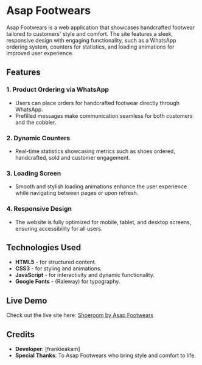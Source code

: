 # Asap Footwears

Asap Footwears is a web application that showcases handcrafted footwear tailored to customers' style and comfort. 
The site features a sleek, responsive design with engaging functionality, such as a WhatsApp ordering system, counters for statistics, 
and loading animations for improved user experience.

## Features

### 1. Product Ordering via WhatsApp
- Users can place orders for handcrafted footwear directly through WhatsApp.
- Prefilled messages make communication seamless for both customers and the cobbler.

### 2. Dynamic Counters
- Real-time statistics showcasing metrics such as shoes ordered, handcrafted, sold and customer engagement.

### 3. Loading Screen
- Smooth and stylish loading animations enhance the user experience while navigating between pages or upon refresh.

### 4. Responsive Design
- The website is fully optimized for mobile, tablet, and desktop screens, ensuring accessibility for all users.

## Technologies Used

- **HTML5** - for structured content.
- **CSS3** - for styling and animations.
- **JavaScript** - for interactivity and dynamic functionality.
- **Google Fonts** - (Raleway) for typography.

## Live Demo

Check out the live site here: [Shoeroom by Asap Footwears](https://www.shoeroom.netlify.app)

## Credits

- **Developer**: [frankieakam]
- **Special Thanks**: To Asap Footwears who bring style and comfort to life.

